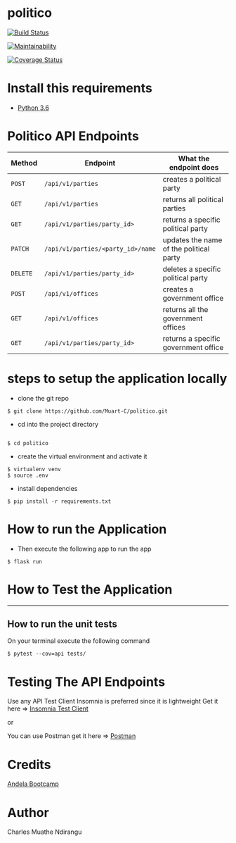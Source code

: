 # politico
[![Build Status](https://travis-ci.com/Muart-C/politico.svg?branch=develop)](https://travis-ci.com/Muart-C/politico)

[![Maintainability](https://api.codeclimate.com/v1/badges/71270642743b6a0883b3/maintainability)](https://codeclimate.com/github/Muart-C/politico/maintainability)

[![Coverage Status](https://coveralls.io/repos/github/Muart-C/politico/badge.svg?branch=develop)](https://coveralls.io/github/Muart-C/politico?branch=develop)

# Install this requirements
- [Python 3.6](https://www.python.org/)


# Politico API Endpoints

| Method  | Endpoint                                   | What the endpoint does                            |
| ------- | ------------------------------------------ | --------------------------------------------------|
| `POST`  | `/api/v1/parties`                          | creates a political party                         |
| `GET`   | `/api/v1/parties`                          | returns all political parties                     |
| `GET`   | `/api/v1/parties/party_id>`                | returns a specific political party                |
| `PATCH` | `/api/v1/parties/<party_id>/name`          | updates the name of the political party           |
| `DELETE`| `/api/v1/parties/party_id>`                | deletes a specific political party                |
| `POST`  | `/api/v1/offices`                          | creates a government office                       |
| `GET`   | `/api/v1/offices`                          | returns all the government offices                |
| `GET`   | `/api/v1/parties/party_id>`                | returns a specific government office              | 


# steps to setup the application locally

- clone the git repo
```
$ git clone https://github.com/Muart-C/politico.git
```
- cd into the project directory
```

$ cd politico
```

- create the virtual environment and activate it
```
$ virtualenv venv
$ source .env
```
- install dependencies
```
$ pip install -r requirements.txt
```

# How to run the Application

- Then execute the following app to run the app
```
$ flask run
```

# How to Test the Application
------------------------------------------------------------------
## How to run the unit tests
 On your terminal execute the following command
 
 ```
 $ pytest --cov=api tests/
 ```

# Testing The API Endpoints
Use any API Test Client 
Insomnia is preferred since it is lightweight
Get it here => [Insomnia Test Client](https://insomnia.rest/download/)

or 

You can use Postman get it here => [Postman](https://www.getpostman.com/downloads/)


# Credits
[Andela Bootcamp](https://andela.com/)


# Author
Charles Muathe Ndirangu
